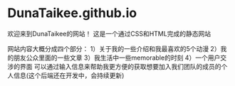 # DunaTaikee.github.io

欢迎来到DunaTaikee的网站！
这是一个通过CSS和HTML完成的静态网站

网站内容大概分成四个部分：
1）关于我的一些介绍和我最喜欢的5个动漫
2）我的朋友公众里面的一些文章
3）我生活中一些memorable的时刻
4）一个用户交涉的界面 可以通过输入信息来帮助我更方便的获取想要加入我们团队的成员的个人信息(这个后端还在开发中，会持续更新)
